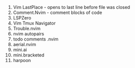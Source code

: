 1. Vim LastPlace - opens to last line before file was closed
2. Comment.Nvim - comment blocks of code 
3. LSPZero 
4. Vim Tmux Navigator
5. Trouble.nvim
6. nvim autopairs
7. todo comments .nvim
8. aerial.nvim
9. mini.ai 
10. mini.bracketed
11. harpoon

